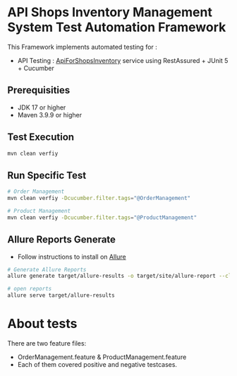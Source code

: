 # API Shops Inventory Management System Test Automation Framework

This Framework implements automated testing for :
- API Testing : [ApiForShopsInventory](https://apiforshopsinventorymanagementsystem.onrender.com/api-docs/#/) service using RestAssured + JUnit 5 + Cucumber

## Prerequisities
- JDK 17 or higher
- Maven 3.9.9 or higher

## Test Execution
```bash
mvn clean verfiy
```

## Run Specific Test 
```bash
# Order Management
mvn clean verfiy -Dcucumber.filter.tags="@OrderManagement"

# Product Management
mvn clean verfiy -Dcucumber.filter.tags="@ProductManagement"
```

## Allure Reports Generate
* Follow instructions to install on [Allure](https://allurereport.org/docs/install/)

```bash
# Generate Allure Reports
allure generate target/allure-results -o target/site/allure-report --clean

# open reports 
allure serve target/allure-results
```
# About tests
There are two feature files:
* OrderManagement.feature & ProductManagement.feature
* Each of them covered positive and negative testcases. 